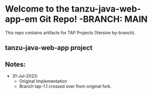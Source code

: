
# Welcome to the tanzu-java-web-app-em Git Repo! -BRANCH: MAIN

This repo contains artifacts for TAP Projects (Version by-branch).


## tanzu-java-web-app project 

## Notes:
- 31-Jul-2023:
  - Original Implementation
  - Branch tap-1.1 crossed over from original fork.


